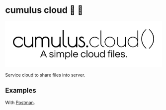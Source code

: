 cumulus cloud :rocket: :link:
=============================

![comulus.cloud()](doc/logo/cumulus.cloud.png)

Service cloud to share files into server.



## Examples

With [Postman](https://www.getpostman.com/).




